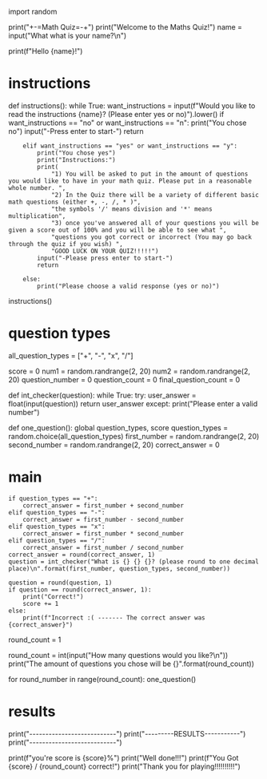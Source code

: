import random

print("+-=Math Quiz=-+")
print("Welcome to the Maths Quiz!")
name = input("What what is your name?\n")

print(f"Hello {name}!")


# instructions
def instructions():
    while True:
        want_instructions = input(f"Would you like to read the instructions {name}? (Please enter yes or no)").lower()
        if want_instructions == "no" or want_instructions == "n":
            print("You chose no")
            input("-Press enter to start-")
            return

        elif want_instructions == "yes" or want_instructions == "y":
            print("You chose yes")
            print("Instructions:")
            print(
                "1) You will be asked to put in the amount of questions you would like to have in your math quiz. Please put in a reasonable whole number. ",
                "2) In the Quiz there will be a variety of different basic math questions (either +, -, /, * )",
                "the symbols '/' means division and '*' means multiplication",
                "3) once you've answered all of your questions you will be given a score out of 100% and you will be able to see what ",
                "questions you got correct or incorrect (You may go back through the quiz if you wish) ",
                "GOOD LUCK ON YOUR QUIZ!!!!!")
            input("-Please press enter to start-")
            return

        else:
            print("Please choose a valid response (yes or no)")


instructions()

# question types
all_question_types = ["+", "-", "x", "/"]

score = 0
num1 = random.randrange(2, 20)
num2 = random.randrange(2, 20)
question_number = 0
question_count = 0
final_question_count = 0


def int_checker(question):
    while True:
        try:
            user_answer = float(input(question))
            return user_answer
        except:
            print("Please enter a valid number")



def one_question():
    global question_types, score
    question_types = random.choice(all_question_types)
    first_number = random.randrange(2, 20)
    second_number = random.randrange(2, 20)
    correct_answer = 0
# main
    if question_types == "+":
        correct_answer = first_number + second_number
    elif question_types == "-":
        correct_answer = first_number - second_number
    elif question_types == "x":
        correct_answer = first_number * second_number
    elif question_types == "/":
        correct_answer = first_number / second_number
    correct_answer = round(correct_answer, 1)
    question = int_checker("What is {} {} {}? (please round to one decimal place)\n".format(first_number, question_types, second_number))

    question = round(question, 1)
    if question == round(correct_answer, 1):
        print("Correct!")
        score += 1
    else:
        print(f"Incorrect :( ------- The correct answer was {correct_answer}")


round_count = 1

round_count = int(input("How many questions would you like?\n"))
print("The amount of questions you chose will be {}".format(round_count))

for round_number in range(round_count):
    one_question()
# results
print("---------------------------")
print("---------RESULTS-----------")
print("---------------------------")

print(f"you're score is {score}%")
print("Well done!!!")
print(f"You Got {score} / {round_count} correct!")
print("Thank you for playing!!!!!!!!!!")
